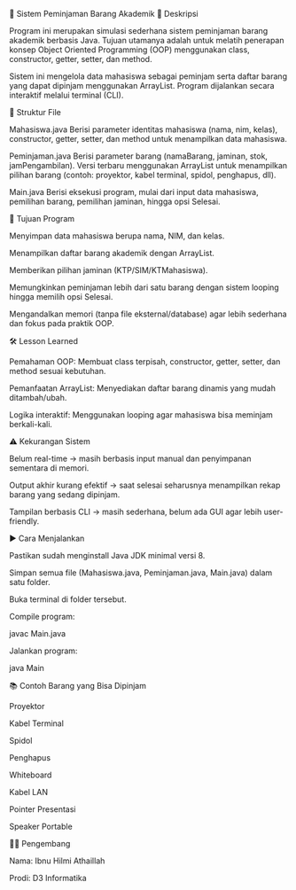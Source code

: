 📘 Sistem Peminjaman Barang Akademik
📌 Deskripsi

Program ini merupakan simulasi sederhana sistem peminjaman barang akademik berbasis Java.
Tujuan utamanya adalah untuk melatih penerapan konsep Object Oriented Programming (OOP) menggunakan class, constructor, getter, setter, dan method.

Sistem ini mengelola data mahasiswa sebagai peminjam serta daftar barang yang dapat dipinjam menggunakan ArrayList. Program dijalankan secara interaktif melalui terminal (CLI).

📂 Struktur File

Mahasiswa.java
Berisi parameter identitas mahasiswa (nama, nim, kelas), constructor, getter, setter, dan method untuk menampilkan data mahasiswa.

Peminjaman.java
Berisi parameter barang (namaBarang, jaminan, stok, jamPengambilan).
Versi terbaru menggunakan ArrayList untuk menampilkan pilihan barang (contoh: proyektor, kabel terminal, spidol, penghapus, dll).

Main.java
Berisi eksekusi program, mulai dari input data mahasiswa, pemilihan barang, pemilihan jaminan, hingga opsi Selesai.

🎯 Tujuan Program

Menyimpan data mahasiswa berupa nama, NIM, dan kelas.

Menampilkan daftar barang akademik dengan ArrayList.

Memberikan pilihan jaminan (KTP/SIM/KTMahasiswa).

Memungkinkan peminjaman lebih dari satu barang dengan sistem looping hingga memilih opsi Selesai.

Mengandalkan memori (tanpa file eksternal/database) agar lebih sederhana dan fokus pada praktik OOP.

🛠️ Lesson Learned

Pemahaman OOP: Membuat class terpisah, constructor, getter, setter, dan method sesuai kebutuhan.

Pemanfaatan ArrayList: Menyediakan daftar barang dinamis yang mudah ditambah/ubah.

Logika interaktif: Menggunakan looping agar mahasiswa bisa meminjam berkali-kali.

⚠️ Kekurangan Sistem

Belum real-time → masih berbasis input manual dan penyimpanan sementara di memori.

Output akhir kurang efektif → saat selesai seharusnya menampilkan rekap barang yang sedang dipinjam.

Tampilan berbasis CLI → masih sederhana, belum ada GUI agar lebih user-friendly.

▶️ Cara Menjalankan

Pastikan sudah menginstall Java JDK minimal versi 8.

Simpan semua file (Mahasiswa.java, Peminjaman.java, Main.java) dalam satu folder.

Buka terminal di folder tersebut.

Compile program:

javac Main.java


Jalankan program:

java Main

📚 Contoh Barang yang Bisa Dipinjam

Proyektor

Kabel Terminal

Spidol

Penghapus

Whiteboard

Kabel LAN

Pointer Presentasi

Speaker Portable

👨‍🎓 Pengembang

Nama: Ibnu Hilmi Athaillah

Prodi: D3 Informatika
